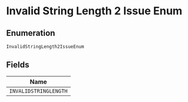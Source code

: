 
# Invalid String Length 2 Issue Enum

## Enumeration

`InvalidStringLength2IssueEnum`

## Fields

| Name |
|  --- |
| `INVALIDSTRINGLENGTH` |

